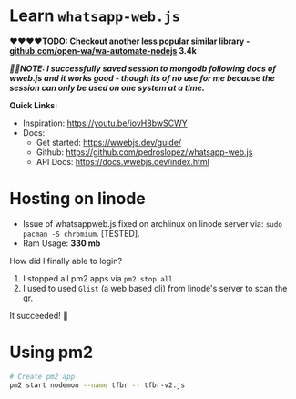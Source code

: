 # Learn `whatsapp-web.js`

**❤️❤️❤️❤️TODO: Checkout another less popular similar library - [github.com/open-wa/wa-automate-nodejs](https://github.com/open-wa/wa-automate-nodejs) 3.4k**

**_🚀✅NOTE: I successfully saved session to mongodb following docs of wweb.js and it works good - though its of no use for me because the session can only be used on one system at a time._**

**Quick Links:**

- Inspiration: https://youtu.be/iovH8bwSCWY
- Docs:
  - Get started: https://wwebjs.dev/guide/
  - Github: https://github.com/pedroslopez/whatsapp-web.js
  - API Docs: https://docs.wwebjs.dev/index.html

# Hosting on linode

- Issue of whatsappweb.js fixed on archlinux on linode server via: `sudo pacman -S chromium`. [TESTED].
- Ram Usage: **330 mb**

How did I finally able to login?

1. I stopped all pm2 apps via `pm2 stop all`.
2. I used to used `Glist` (a web based cli) from linode's server to scan the qr.

It succeeded! 🚀

# Using pm2

```sh
# Create pm2 app
pm2 start nodemon --name tfbr -- tfbr-v2.js
```

